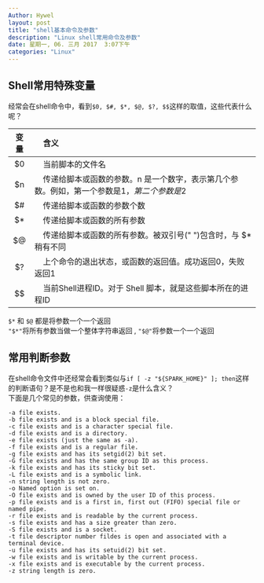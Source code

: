 ```yaml
---
Author: Hywel
layout: post
title: "shell基本命令及参数" 
description: "Linux shell常用命令及参数"
date: 星期一, 06. 三月 2017  3:07下午
categories: "Linux"
---
```

## Shell常用特殊变量
经常会在shell命令中，看到`$0, $#, $*, $@, $?, $$`这样的取值，这些代表什么呢？  

|变量|&nbsp;&nbsp;&nbsp;&nbsp;含义|
|:--:|:--|
|$0|&nbsp;&nbsp;&nbsp;&nbsp;当前脚本的文件名|
|$n|&nbsp;&nbsp;&nbsp;&nbsp;传递给脚本或函数的参数。n 是一个数字，表示第几个参数。例如，第一个参数是$1，第二个参数是$2|
|$#|&nbsp;&nbsp;&nbsp;&nbsp;传递给脚本或函数的参数个数|
|$\*|&nbsp;&nbsp;&nbsp;&nbsp;传递给脚本或函数的所有参数|
|$@ |&nbsp;&nbsp;&nbsp;&nbsp;传递给脚本或函数的所有参数。被双引号(" ")包含时，与 $\* 稍有不同|
|$?|&nbsp;&nbsp;&nbsp;&nbsp;上个命令的退出状态，或函数的返回值。成功返回0，失败返回1|
|$$|&nbsp;&nbsp;&nbsp;&nbsp;当前Shell进程ID。对于 Shell 脚本，就是这些脚本所在的进程ID|

`$*` 和 `$@` 都是将参数一个一个返回  
`"$*"`将所有参数当做一个整体字符串返回 , `"$@"`将参数一个一个返回

## 常用判断参数
在shell命令文件中还经常会看到类似与`if [ -z "${SPARK_HOME}" ]; then`这样的判断语句？是不是也和我一样很疑惑` -z `是什么含义？  
下面是几个常见的参数，供查询使用： 
```
-a file exists. 
-b file exists and is a block special file. 
-c file exists and is a character special file. 
-d file exists and is a directory. 
-e file exists (just the same as -a). 
-f file exists and is a regular file. 
-g file exists and has its setgid(2) bit set. 
-G file exists and has the same group ID as this process. 
-k file exists and has its sticky bit set. 
-L file exists and is a symbolic link. 
-n string length is not zero. 
-o Named option is set on. 
-O file exists and is owned by the user ID of this process. 
-p file exists and is a first in, first out (FIFO) special file or named pipe. 
-r file exists and is readable by the current process. 
-s file exists and has a size greater than zero. 
-S file exists and is a socket. 
-t file descriptor number fildes is open and associated with a terminal device. 
-u file exists and has its setuid(2) bit set. 
-w file exists and is writable by the current process. 
-x file exists and is executable by the current process. 
-z string length is zero. 
```


